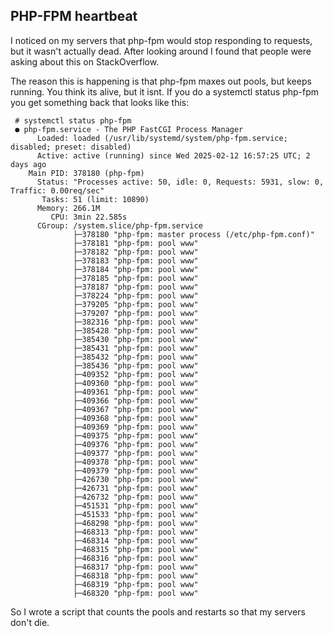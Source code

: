 ## PHP-FPM heartbeat

I noticed on my servers that php-fpm would stop responding to requests, but it wasn't actually dead.  After looking around
I found that people were asking about this on StackOverflow.

The reason this is happening is that php-fpm maxes out pools, but keeps running.  You think its alive,
but it isnt.  If you do a systemctl status php-fpm you get something back that looks like this:

     # systemctl status php-fpm
     ● php-fpm.service - The PHP FastCGI Process Manager
          Loaded: loaded (/usr/lib/systemd/system/php-fpm.service; disabled; preset: disabled)
          Active: active (running) since Wed 2025-02-12 16:57:25 UTC; 2 days ago
        Main PID: 378180 (php-fpm)
          Status: "Processes active: 50, idle: 0, Requests: 5931, slow: 0, Traffic: 0.00req/sec"
           Tasks: 51 (limit: 10890)
          Memory: 266.1M
             CPU: 3min 22.585s
          CGroup: /system.slice/php-fpm.service
                  ├─378180 "php-fpm: master process (/etc/php-fpm.conf)"
                  ├─378181 "php-fpm: pool www"
                  ├─378182 "php-fpm: pool www"
                  ├─378183 "php-fpm: pool www"
                  ├─378184 "php-fpm: pool www"
                  ├─378185 "php-fpm: pool www"
                  ├─378187 "php-fpm: pool www"
                  ├─378224 "php-fpm: pool www"
                  ├─379205 "php-fpm: pool www"
                  ├─379207 "php-fpm: pool www"
                  ├─382316 "php-fpm: pool www"
                  ├─385428 "php-fpm: pool www"
                  ├─385430 "php-fpm: pool www"
                  ├─385431 "php-fpm: pool www"
                  ├─385432 "php-fpm: pool www"
                  ├─385436 "php-fpm: pool www"
                  ├─409352 "php-fpm: pool www"
                  ├─409360 "php-fpm: pool www"
                  ├─409361 "php-fpm: pool www"
                  ├─409366 "php-fpm: pool www"
                  ├─409367 "php-fpm: pool www"
                  ├─409368 "php-fpm: pool www"
                  ├─409369 "php-fpm: pool www"
                  ├─409375 "php-fpm: pool www"
                  ├─409376 "php-fpm: pool www"
                  ├─409377 "php-fpm: pool www"
                  ├─409378 "php-fpm: pool www"
                  ├─409379 "php-fpm: pool www"
                  ├─426730 "php-fpm: pool www"
                  ├─426731 "php-fpm: pool www"
                  ├─426732 "php-fpm: pool www"
                  ├─451531 "php-fpm: pool www"
                  ├─451533 "php-fpm: pool www"
                  ├─468298 "php-fpm: pool www"
                  ├─468313 "php-fpm: pool www"
                  ├─468314 "php-fpm: pool www"
                  ├─468315 "php-fpm: pool www"
                  ├─468316 "php-fpm: pool www"
                  ├─468317 "php-fpm: pool www"
                  ├─468318 "php-fpm: pool www"
                  ├─468319 "php-fpm: pool www"
                  ├─468320 "php-fpm: pool www"


So I wrote a script that counts the pools and restarts so that my servers don't die.
